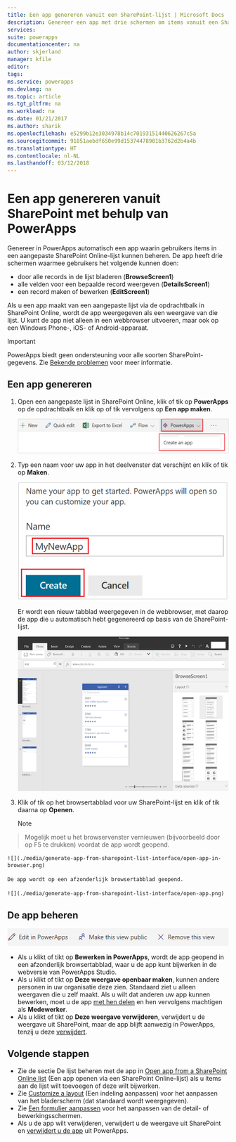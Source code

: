 ```yaml
---
title: Een app genereren vanuit een SharePoint-lijst | Microsoft Docs
description: Genereer een app met drie schermen om items vanuit een SharePoint-lijst te beheren. De site kan on-premises of in de cloud staan.
services: 
suite: powerapps
documentationcenter: na
author: skjerland
manager: kfile
editor: 
tags: 
ms.service: powerapps
ms.devlang: na
ms.topic: article
ms.tgt_pltfrm: na
ms.workload: na
ms.date: 01/21/2017
ms.author: sharik
ms.openlocfilehash: e5299b12e3034978b14c70193151440626267c5a
ms.sourcegitcommit: 91851aebdf650e99d15374478901b3762d2b4a4b
ms.translationtype: HT
ms.contentlocale: nl-NL
ms.lasthandoff: 03/12/2018
---
```

# <a name="generate-an-app-from-within-sharepoint-using-powerapps"></a>Een app genereren vanuit SharePoint met behulp van PowerApps

Genereer in PowerApps automatisch een app waarin gebruikers items in een aangepaste SharePoint Online-lijst kunnen beheren. De app heeft drie schermen waarmee gebruikers het volgende kunnen doen:

* door alle records in de lijst bladeren (**BrowseScreen1**)
* alle velden voor een bepaalde record weergeven (**DetailsScreen1**)
* een record maken of bewerken (**EditScreen1**)

Als u een app maakt van een aangepaste lijst via de opdrachtbalk in SharePoint Online, wordt de app weergegeven als een weergave van die lijst. U kunt de app niet alleen in een webbrowser uitvoeren, maar ook op een Windows Phone-, iOS- of Android-apparaat.

> [!IMPORTANT]
> PowerApps biedt geen ondersteuning voor alle soorten SharePoint-gegevens. Zie [Bekende problemen](connections/connection-sharepoint-online.md#known-issues) voor meer informatie.

## <a name="generate-an-app"></a>Een app genereren
1. Open een aangepaste lijst in SharePoint Online, klik of tik op **PowerApps** op de opdrachtbalk en klik op of tik vervolgens op **Een app maken**.
   
    ![](./media/generate-app-from-sharepoint-list-interface/generate-new-app.png)
2. Typ een naam voor uw app in het deelvenster dat verschijnt en klik of tik op **Maken**.
   
    ![](./media/generate-app-from-sharepoint-list-interface/enter-app-name.png)
   
    Er wordt een nieuw tabblad weergegeven in de webbrowser, met daarop de app die u automatisch hebt gegenereerd op basis van de SharePoint-lijst.
   
    ![](./media/generate-app-from-sharepoint-list-interface/powerapp-studio-for-web.png)  
3. Klik of tik op het browsertabblad voor uw SharePoint-lijst en klik of tik daarna op **Openen**.
   
    > [!NOTE]
> Mogelijk moet u het browservenster vernieuwen (bijvoorbeeld door op F5 te drukken) voordat de app wordt geopend.
   
    ![](./media/generate-app-from-sharepoint-list-interface/open-app-in-browser.png)
   
    De app wordt op een afzonderlijk browsertabblad geopend.
   
    ![](./media/generate-app-from-sharepoint-list-interface/open-app.png)

## <a name="manage-the-app"></a>De app beheren
![](./media/generate-app-from-sharepoint-list-interface/command-bar.png)

* Als u klikt of tikt op **Bewerken in PowerApps**, wordt de app geopend in een afzonderlijk browsertabblad, waar u de app kunt bijwerken in de webversie van PowerApps Studio.
* Als u klikt of tikt op **Deze weergave openbaar maken**, kunnen andere personen in uw organisatie deze zien. Standaard ziet u alleen weergaven die u zelf maakt. Als u wilt dat anderen uw app kunnen bewerken, moet u de app [met hen delen](share-app.md) en hen vervolgens machtigen als **Medewerker**.
* Als u klikt of tikt op **Deze weergave verwijderen**, verwijdert u de weergave uit SharePoint, maar de app blijft aanwezig in PowerApps, tenzij u deze [verwijdert](delete-app.md).

## <a name="next-steps"></a>Volgende stappen
* Zie de sectie De lijst beheren met de app in [Open app from a SharePoint Online list](open-app-embedded-in-sharepoint.md) (Een app openen via een SharePoint Online-lijst) als u items aan de lijst wilt toevoegen of deze wilt bijwerken.
* Zie [Customize a layout](customize-layout-sharepoint.md) (Een indeling aanpassen) voor het aanpassen van het bladerscherm (dat standaard wordt weergegeven).
* Zie [Een formulier aanpassen](customize-forms-sharepoint.md) voor het aanpassen van de detail- of bewerkingsschermen.
* Als u de app wilt verwijderen, verwijdert u de weergave uit SharePoint en [verwijdert u de app](delete-app.md) uit PowerApps.


